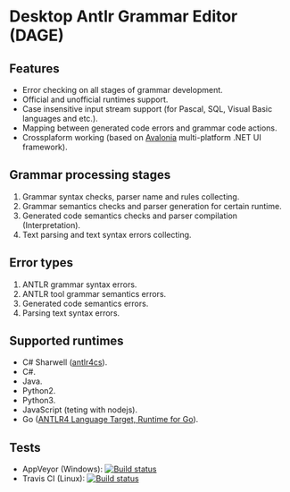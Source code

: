 # Desktop Antlr Grammar Editor (DAGE)

## Features

* Error checking on all stages of grammar development.
* Official and unofficial runtimes support.
* Case insensitive input stream support (for Pascal, SQL, Visual Basic languages and etc.).
* Mapping between generated code errors and grammar code actions.
* Crossplaform working (based on [Avalonia](https://github.com/AvaloniaUI/Avalonia) multi-platform .NET UI framework).

## Grammar processing stages

1. Grammar syntax checks, parser name and rules collecting.
2. Grammar semantics checks and parser generation for certain runtime.
3. Generated code semantics checks and parser compilation (Interpretation).
4. Text parsing and text syntax errors collecting.

## Error types

1. ANTLR grammar syntax errors.
2. ANTLR tool grammar semantics errors.
3. Generated code semantics errors.
4. Parsing text syntax errors.

## Supported runtimes

* C# Sharwell ([antlr4cs](https://github.com/tunnelvisionlabs/antlr4cs)).
* C#.
* Java.
* Python2.
* Python3.
* JavaScript (teting with nodejs).
* Go ([ANTLR4 Language Target, Runtime for Go](https://github.com/pboyer/antlr4)).

## Tests
* AppVeyor (Windows):
 [![Build status](https://ci.appveyor.com/api/projects/status/afkuyda7k1hr6uw4?svg=true)](https://ci.appveyor.com/project/KvanTTT/dage)
* Travis CI (Linux): [![Build status](https://travis-ci.org/KvanTTT/DAGE.svg)](https://travis-ci.org/KvanTTT/DAGE)